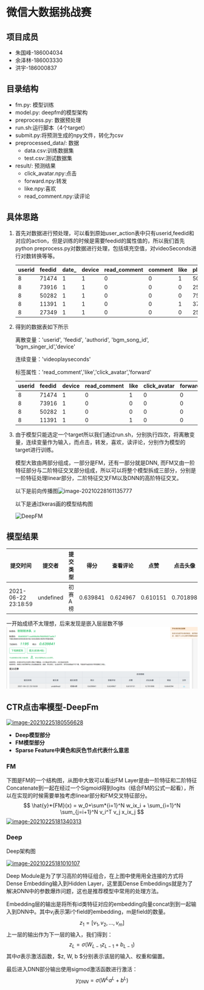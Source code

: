 # **微信大数据挑战赛**

## 项目成员

- 朱国峰-186004034
- 余泽林-186003330
- 洪宇-186000837

## 目录结构

- fm.py: 模型训练
- model.py: deepfm的模型架构
- preprocess.py: 数据预处理
- run.sh:运行脚本（4个target）
- submit.py:将预测生成的npy文件，转化为csv
- preprocessed_data/: 数据
  - data.csv:训练数据集
  - test.csv:测试数据集
- result/: 预测结果
  - click_avatar.npy:点击
  - forward.npy:转发
  - like.npy:喜欢
  - read_comment.npy:读评论


##  具体思路

1. 首先对数据进行预处理，可以看到原始user_action表中只有userid,feedid和对应的action，但是训练的时候是需要feedid的属性值的，所以我们首先python preprocess.py对数据进行处理，包括填充空值，对videoSeconds进行对数转换等等。

   | userid | feedid | date_ | device | read_comment | comment | like | play | stay | click_avatar | forward | follow | favorite |
   | ------ | ------ | ----- | ------ | ------------ | ------- | ---- | ---- | ---- | ------------ | ------- | ------ | -------- |
   | 8      | 71474  | 1     | 1      | 0            | 0       | 1    | 500  | 5366 | 0            | 0       | 0      | 0        |
   | 8      | 73916  | 1     | 1      | 0            | 0       | 0    | 250  | 1533 | 0            | 0       | 0      | 0        |
   | 8      | 50282  | 1     | 1      | 0            | 0       | 0    | 750  | 1302 | 0            | 0       | 0      | 0        |
   | 8      | 11391  | 1     | 1      | 0            | 0       | 1    | 3750 | 5191 | 0            | 0       | 0      | 0        |
   | 8      | 27349  | 1     | 1      | 0            | 0       | 0    | 250  | 800  | 0            | 0       | 0      | 0        |

2. 得到的数据表如下所示

   离散变量：'userid', 'feedid', 'authorid', 'bgm_song_id', 'bgm_singer_id','device'

   连续变量：'videoplayseconds'

   标签属性：'read_comment','like','click_avatar','forward'

   | userid | feedid | device | read_comment | like | click_avatar | forward | authorid | videoplayseconds | bgm_song_id | bgm_singer_id |
   | ------ | ------ | ------ | ------------ | ---- | ------------ | ------- | -------- | ---------------- | ----------- | ------------- |
   | 8      | 71474  | 1      | 0            | 1    | 0            | 0       | 1528     | 2.484907         | 13746       | 3557          |
   | 8      | 73916  | 1      | 0            | 0    | 0            | 0       | 1442     | 2.833213         | 0           | 0             |
   | 8      | 50282  | 1      | 0            | 0    | 0            | 0       | 8648     | 3.465736         | 0           | 0             |
   | 8      | 11391  | 1      | 0            | 1    | 0            | 0       | 11976    | 1.94591          | 13097       | 5013          |

3. 由于模型只能选定一个target所以我们通过run.sh，分别执行四次，将离散变量，连续变量作为输入，而点击，转发，喜欢，读评论，分别作为模型的target进行训练。

   模型大致由两部分组成，一部分是FM，还有一部分就是DNN, 而FM又由一阶特征部分与二阶特征交叉部分组成，所以可以将整个模型拆成三部分，分别是一阶特征处理linear部分，二阶特征交叉FM以及DNN的高阶特征交叉。

   以下是前向传播图![image-20210228161135777](https://camo.githubusercontent.com/406fd9ca0fc6bf713bd97be287488b0d07d0b32f2539c7b8339ed867b57ade6e/687474703a2f2f72796c756f2e6f73732d636e2d6368656e6764752e616c6979756e63732e636f6d2fe59bbee78987696d6167652d32303231303232383136313133353737372e706e67)

   以下是通过keras画的模型结构图

   ![DeepFM](https://camo.githubusercontent.com/2dbd28bc15f554e75d508a1d3fa4f53a834b51287d4653e710db2691c3b4b84e/687474703a2f2f72796c756f2e6f73732d636e2d6368656e6764752e616c6979756e63732e636f6d2f25453525394225424525453725383925383744656570464d2e706e67)

## 模型结果

| 提交时间            |  提交者   | 提交类型 | 得分     | 查看评论 | 点赞     | 点击头像 | 转发     |
| ------------------- | :-------: | -------- | -------- | -------- | -------- | -------- | -------- |
| 2021-06-22 23:18:59 | undefined | 初赛A榜  | 0.639841 | 0.624967 | 0.610151 | 0.701898 | 0.664294 |

一开始成绩不太理想，后来发现是嵌入层层数不够![image-20210623170002122](https://github.com/Ezio1018/Wechat-Big-Data/blob/main/%E7%BB%93%E6%9E%9C.png)

## CTR点击率模型-DeepFm

[![image-20210225180556628](https://camo.githubusercontent.com/97c425985ff1d67e80d6b7e6de1608e0f6dbc1e45dcfa10f18bb469a69c559ad/687474703a2f2f72796c756f2e6f73732d636e2d6368656e6764752e616c6979756e63732e636f6d2fe59bbee78987696d6167652d32303231303232353138303535363632382e706e67)](https://camo.githubusercontent.com/97c425985ff1d67e80d6b7e6de1608e0f6dbc1e45dcfa10f18bb469a69c559ad/687474703a2f2f72796c756f2e6f73732d636e2d6368656e6764752e616c6979756e63732e636f6d2fe59bbee78987696d6167652d32303231303232353138303535363632382e706e67)

- **Deep模型部分**
- **FM模型部分**
- **Sparse Feature中黄色和灰色节点代表什么意思**

###  FM

下图是FM的一个结构图，从图中大致可以看出FM Layer是由一阶特征和二阶特征Concatenate到一起在经过一个Sigmoid得到logits（结合FM的公式一起看），所以在实现的时候需要单独考虑linear部分和FM交叉特征部分。 $$ \hat{y}*{FM}(x) = w_0+\sum*{i=1}^N w_ix_i + \sum_{i=1}^N \sum_{j=i+1}^N v_i^T v_j x_ix_j $$ [![image-20210225181340313](https://camo.githubusercontent.com/dedb4c63f6d6460a4f164bd3c1db6296e6e886685ff48585528f274a9288019d/687474703a2f2f72796c756f2e6f73732d636e2d6368656e6764752e616c6979756e63732e636f6d2fe59bbee78987696d6167652d32303231303232353138313334303331332e706e67)](https://camo.githubusercontent.com/dedb4c63f6d6460a4f164bd3c1db6296e6e886685ff48585528f274a9288019d/687474703a2f2f72796c756f2e6f73732d636e2d6368656e6764752e616c6979756e63732e636f6d2fe59bbee78987696d6167652d32303231303232353138313334303331332e706e67)

###  Deep

Deep架构图

[![image-20210225181010107](https://camo.githubusercontent.com/6cec5898538db83081d51574beb95b3099669af8df9942553ff92f8061c3aa0e/687474703a2f2f72796c756f2e6f73732d636e2d6368656e6764752e616c6979756e63732e636f6d2fe59bbee78987696d6167652d32303231303232353138313031303130372e706e67)](https://camo.githubusercontent.com/6cec5898538db83081d51574beb95b3099669af8df9942553ff92f8061c3aa0e/687474703a2f2f72796c756f2e6f73732d636e2d6368656e6764752e616c6979756e63732e636f6d2fe59bbee78987696d6167652d32303231303232353138313031303130372e706e67)

Deep Module是为了学习高阶的特征组合，在上图中使用用全连接的方式将Dense Embedding输入到Hidden Layer，这里面Dense Embeddings就是为了解决DNN中的参数爆炸问题，这也是推荐模型中常用的处理方法。

Embedding层的输出是将所有id类特征对应的embedding向量concat到到一起输入到DNN中。其中$v_i$表示第i个field的embedding，m是field的数量。 $$ z_1=[v_1, v_2, ..., v_m] $$ 上一层的输出作为下一层的输入，我们得到： $$ z_L=\sigma(W_{L-1} z_{L-1}+b_{L-1}) $$ 其中$\sigma$表示激活函数，$z, W, b $分别表示该层的输入、权重和偏置。

最后进入DNN部分输出使用sigmod激活函数进行激活： $$ y_{DNN}=\sigma(W^{L}a^L+b^L) $$
